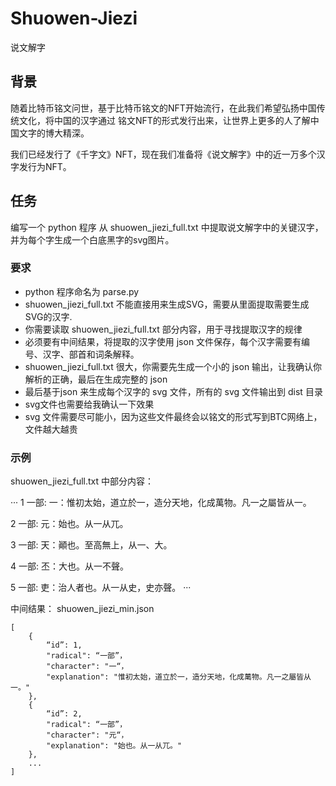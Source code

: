 # Shuowen-Jiezi
说文解字

## 背景
随着比特币铭文问世，基于比特币铭文的NFT开始流行，在此我们希望弘扬中国传统文化，将中国的汉字通过
铭文NFT的形式发行出来，让世界上更多的人了解中国文字的博大精深。

我们已经发行了《千字文》NFT，现在我们准备将《说文解字》中的近一万多个汉字发行为NFT。

## 任务

编写一个 python 程序 从 shuowen_jiezi_full.txt 中提取说文解字中的关键汉字，并为每个字生成一个白底黑字的svg图片。

### 要求
- python 程序命名为 parse.py
- shuowen_jiezi_full.txt 不能直接用来生成SVG，需要从里面提取需要生成SVG的汉字.
- 你需要读取 shuowen_jiezi_full.txt 部分内容，用于寻找提取汉字的规律
- 必须要有中间结果，将提取的汉字使用 json 文件保存，每个汉字需要有编号、汉字、部首和词条解释。
- shuowen_jiezi_full.txt 很大，你需要先生成一个小的 json 输出，让我确认你解析的正确，最后在生成完整的 json
- 最后基于json 来生成每个汉字的 svg 文件，所有的 svg 文件输出到 dist 目录
- svg文件也需要给我确认一下效果
- svg 文件需要尽可能小，因为这些文件最终会以铭文的形式写到BTC网络上，文件越大越贵


### 示例

shuowen_jiezi_full.txt 中部分内容：

···
1 一部: 一：惟初太始，道立於一，造分天地，化成萬物。凡一之屬皆从一。

2 一部: 元：始也。从一从兀。

3 一部: 天：顚也。至高無上，从一、大。

4 一部: 丕：大也。从一不聲。

5 一部: 吏：治人者也。从一从史，史亦聲。
···

中间结果：
shuowen_jiezi_min.json
```
[
    {
        “id”: 1,
        "radical": “一部”，
        "character": "一“，
        "explanation": "惟初太始，道立於一，造分天地，化成萬物。凡一之屬皆从一。"
    },
    {
        “id”: 2,
        "radical": “一部”，
        "character": "元“，
        "explanation": "始也。从一从兀。"
    },
    ...
]
```

